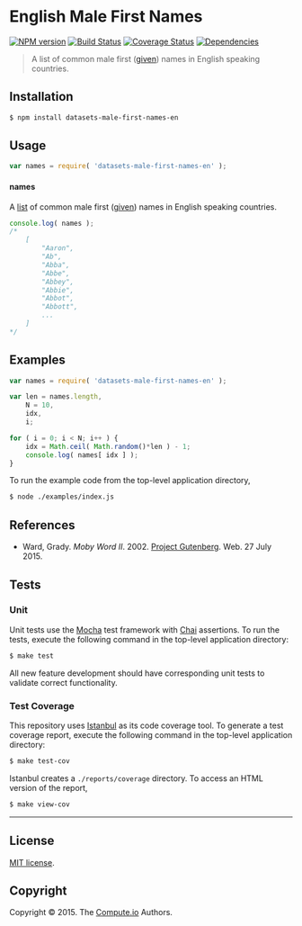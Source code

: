 English Male First Names
===
[![NPM version][npm-image]][npm-url] [![Build Status][travis-image]][travis-url] [![Coverage Status][codecov-image]][codecov-url] [![Dependencies][dependencies-image]][dependencies-url]

> A list of common male first ([given](https://en.wikipedia.org/wiki/Given_name)) names in English speaking countries.


## Installation

``` bash
$ npm install datasets-male-first-names-en
```


## Usage

``` javascript
var names = require( 'datasets-male-first-names-en' );
```

#### names

A [list](http://www.gutenberg.org/files/3201/3201.txt) of common male first ([given](https://en.wikipedia.org/wiki/Given_name)) names in English speaking countries.

``` javascript
console.log( names );
/*
	[
		"Aaron",
		"Ab",
		"Abba",
		"Abbe",
		"Abbey",
		"Abbie",
		"Abbot",
		"Abbott",
		...
	]
*/
```


## Examples

``` javascript
var names = require( 'datasets-male-first-names-en' );

var len = names.length,
	N = 10,
	idx,
	i;

for ( i = 0; i < N; i++ ) {
	idx = Math.ceil( Math.random()*len ) - 1;
	console.log( names[ idx ] ); 
}
```

To run the example code from the top-level application directory,

``` bash
$ node ./examples/index.js
```


## References

* 	Ward, Grady. *Moby Word II*. 2002. [Project Gutenberg](http://www.gutenberg.org/files/3201/3201.txt). Web. 27 July 2015.



## Tests

### Unit

Unit tests use the [Mocha](http://mochajs.org/) test framework with [Chai](http://chaijs.com) assertions. To run the tests, execute the following command in the top-level application directory:

``` bash
$ make test
```

All new feature development should have corresponding unit tests to validate correct functionality.


### Test Coverage

This repository uses [Istanbul](https://github.com/gotwarlost/istanbul) as its code coverage tool. To generate a test coverage report, execute the following command in the top-level application directory:

``` bash
$ make test-cov
```

Istanbul creates a `./reports/coverage` directory. To access an HTML version of the report,

``` bash
$ make view-cov
```


---
## License

[MIT license](http://opensource.org/licenses/MIT).


## Copyright

Copyright &copy; 2015. The [Compute.io](https://github.com/compute-io) Authors.


[npm-image]: http://img.shields.io/npm/v/datasets-male-first-names-en.svg
[npm-url]: https://npmjs.org/package/datasets-male-first-names-en

[travis-image]: http://img.shields.io/travis/datasets-io/male-first-names-en/master.svg
[travis-url]: https://travis-ci.org/datasets-io/male-first-names-en

[codecov-image]: https://img.shields.io/codecov/c/github/datasets-io/male-first-names-en/master.svg
[codecov-url]: https://codecov.io/github/datasets-io/male-first-names-en?branch=master

[dependencies-image]: http://img.shields.io/david/datasets-io/male-first-names-en.svg
[dependencies-url]: https://david-dm.org/datasets-io/male-first-names-en

[dev-dependencies-image]: http://img.shields.io/david/dev/datasets-io/male-first-names-en.svg
[dev-dependencies-url]: https://david-dm.org/dev/datasets-io/male-first-names-en

[github-issues-image]: http://img.shields.io/github/issues/datasets-io/male-first-names-en.svg
[github-issues-url]: https://github.com/datasets-io/male-first-names-en/issues
